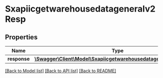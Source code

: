 # Sxapiicgetwarehousedatageneralv2Resp

## Properties
Name | Type | Description | Notes
------------ | ------------- | ------------- | -------------
**response** | [**\Swagger\Client\Model\Sxapiicgetwarehousedatageneralv2Response**](Sxapiicgetwarehousedatageneralv2Response.md) |  | [optional] 

[[Back to Model list]](../README.md#documentation-for-models) [[Back to API list]](../README.md#documentation-for-api-endpoints) [[Back to README]](../README.md)



